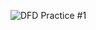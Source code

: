 ![DFD Practice #1](https://cloud.githubusercontent.com/assets/25017728/23112767/87e6d912-f6f8-11e6-82c7-6ea00fbe4cf1.PNG)

